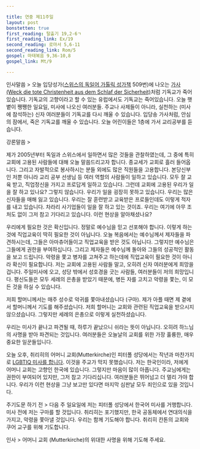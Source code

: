 ```yaml
---

title: 연중 제11주일
layout: post 
bonstetten: true
first_reading: 탈출기 19,2-6ㄱ
first_reading_link: Ex/19
second_reading: 로마서 5,6-11
second_reading_link: Rom/5
gospel: 마태복음 9,36-10,8
gospel_link: Mt/9 

---
```


인사말씀 > 
오늘 입당성가(<a href="https://www.kirchengesangbuch.ch/">스위스의 독일어 가톨릭 성가책</a> 509번)에 나오는 <a href="https://www.christliche-gedichte.de/?pg=2303">가사(Weck die tote Christenheit aus dem Schlaf der Sicherheit)</a>처럼 기독교가 죽어있습니다. 기독교의 고향이라고 할 수 있는 유럽에서도 기독교는 죽어있습니다. 오늘 햇볕이 쨍쨍한 일요일, 미사에 나오신 여러분들. 주교나 사제들이 아니라, 실천하는 (미사에 참석하는) 신자 여러분들이 기독교를 다시 깨울 수 있습니다. 입당송 가사처럼, 안심의 잠에서, 죽은 기독교를 깨울 수 있습니다. 오늘 어린이들은 1층에 가서 교리공부를 듣습니다.

강론말씀 >

제가 2005년부터 독일과 스위스에서 일하면서 많은 것들을 관찰하였는데, 그 중에 특히 교회에 고용된 사람들에 대해 오늘 말씀드리고자 합니다. 종교세가 교회로 흘러 들어옵니다. 그리고 자발적으로 봉사하시는 분들 외에도 많은 직원들을 고용합니다. 본당신부인 저뿐 아니라 교리 공부 선생님 등 여러 역할의 사람들이 일하고 있습니다. 모두 잘 교육 받고, 직업정신을 가지고 프로답게 일하고 있습니다. 그런데 교회에 고용된 우리가 일을 잘 하고 있나요? 그렇지 않습니다. 우리가 일을 굉장히 못하고 있습니다. 우리는 많은 신자들을 매해 잃고 있습니다. 우리는 잘 훈련받고 교육받은 프로들인데도 이렇게 적자를 내고 있습니다. 차라리 사기업들이 일을 잘 하고 있는 것이죠. 우리는 여기에 아무 조처도 없이 그저 참고 기다리고 있습니다. 이런 현상을 알아채셨나요?

우리에게 필요한 것은 확신입니다. 정말로 예수님을 믿고 선포해야 합니다. 이렇게 하는 것에 직업교육이 딱히 필요한 것이 아닙니다. 오늘 복음에서는 예수님께서 제자들을 파견하시는데, 그들은 아마츄어들이고 직업교육을 받은 것도 아닙니다. 그렇지만 예수님은 그들에게 권한을 부여하십니다. 그리고 제자들은 예수님께 돌아와 그들의 성공적인 활동을 보고 드립니다. 악령을 쫓고 병자를 고쳐주고 하는데에 직업교육이 필요한 것이 아니라 확신이 필요합니다. 저는 교회에 고용된 사람들 말고, 오히려 신자 여러분에게 희망을 겁니다. 주일미사에 오고, 성당 밖에서 성호경을 긋는 사람들, 여러분들이 저의 희망입니다. 평신도들은 모두 세례의 은총을 받았기 때문에, 병든 자를 고치고 악령을 쫓는, 이 모든 것을 하실 수 있습니다. 

저희 할머니께서는 매주 성수로 악귀를 쫓아내셨습니다 (구마). 제가 아플 때면 제 곁에서 할머니께서 기도를 해주셨습니다. 저희 할머니는 교회와 관련된 직업교육을 받으시지 않으셨습니다. 그렇지만 세례의 은총으로 이렇게 실천하셨습니다.  

우리는 미사가 끝나고 파견될 때, 하루가 끝났으니 쉬라는 뜻이 아닙니다. 오히려 하느님의 사명을 받아 파견되는 것입니다. 여러분들은 오늘날의 교회를 위한 가장 훌륭한, 매우 중요한 일꾼들입니다. 

오늘 오후, 취리히의 어머니 교회(Mutterkirche)인 피터폴 성당에서는 작년과 마찬가지로 <a href="https://www.zhkath.ch/kirche-aktuell/gemeindeleben/wir-sind-nicht-in-rom-sondern-in-zuerich
">LGBTIQ 미사를 합니다</a>. 이것을 주교가 막지 못했습니다. 저는 한국인이라, 저에게 어머니 교회는 고향인 한국에 있습니다. 그렇지만 마음이 많이 아픕니다. 주교님에게는 권한이 부여되어 있지만, 그저 참고 기다리십니다. 
여러분들은 뛰어넘고 더 멀리 가야 합니다. 우리가 이런 현상을 그냥 보고만 있다면 마지막 심판날 모두 죄인으로 있을 것입니다.

주기도문 하기 전 > 
다음 주 일요일에 저는 피터폴 성당에서 한국어 미사를 거행합니다. 미사 전에 저는 구마를 할 것입니다. 취리히는 포기했지만, 한국 공동체에서 연대의식을 가지고, 악령을 쫓아낼 것입니다. 우리는 함께 기도해야 합니다. 취리히 칸톤의 교회와 쿠어 교구를 위해 기도합니다. 

인사 >
어머니 교회 (Mutterkirche)의 위대한 사명을 위해 기도해 주세요.

